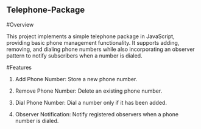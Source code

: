 ## Telephone-Package


#Overview

This project implements a simple telephone package in JavaScript, providing basic phone management functionality. It supports adding, removing, and dialing phone numbers while also incorporating an observer pattern to notify subscribers when a number is dialed.

#Features

1. Add Phone Number: Store a new phone number.

2. Remove Phone Number: Delete an existing phone number.

3. Dial Phone Number: Dial a number only if it has been added.

4. Observer Notification: Notify registered observers when a phone number is dialed.
